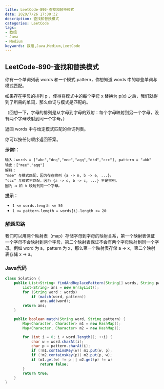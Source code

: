 ```yaml
---
title: LeetCode-890-查找和替换模式
date: 2020/7/26 17:00:32
description: 查找和替换模式
categories: LeetCode
tags: 
- 数组
- Java
- Medium
keywords: 数组,Java,Medium,LeetCode
---
```


## LeetCode-890-查找和替换模式

你有一个单词列表 words 和一个模式  pattern，你想知道 words 中的哪些单词与模式匹配。

如果存在字母的排列 p ，使得将模式中的每个字母 x 替换为 p(x) 之后，我们就得到了所需的单词，那么单词与模式是匹配的。

（回想一下，字母的排列是从字母到字母的双射：每个字母映射到另一个字母，没有两个字母映射到同一个字母。）

返回 words 中与给定模式匹配的单词列表。

你可以按任何顺序返回答案。

<!--more-->

**示例1：**

```
输入：words = ["abc","deq","mee","aqq","dkd","ccc"], pattern = "abb"
输出：["mee","aqq"]
解释：
"mee" 与模式匹配，因为存在排列 {a -> m, b -> e, ...}。
"ccc" 与模式不匹配，因为 {a -> c, b -> c, ...} 不是排列。
因为 a 和 b 映射到同一个字母。
```

**提示：**

- `1 <= words.length <= 50`
- `1 <= pattern.length = words[i].length <= 20`

### 解题思路

我们可以用两个映射表（map）存储字母到字母的映射关系，第一个映射表保证一个字母不会映射到两个字母，第二个映射表保证不会有两个字母映射到同一个字母。例如 word 为 a，pattern 为 x，那么第一个映射表存储 a -> x，第二个映射表存储 x -> a。

### Java代码

```java
class Solution {
    public List<String> findAndReplacePattern(String[] words, String pattern) {
        List<String> ans = new ArrayList();
        for (String word : words)
            if (match(word, pattern))
                ans.add(word);
        return ans;
    }

    public boolean match(String word, String pattern) {
        Map<Character, Character> m1 = new HashMap();
        Map<Character, Character> m2 = new HashMap();

        for (int i = 0; i < word.length(); ++i) {
            char w = word.charAt(i);
            char p = pattern.charAt(i);
            if (!m1.containsKey(w)) m1.put(w, p);
            if (!m2.containsKey(p)) m2.put(p, w);
            if (m1.get(w) != p || m2.get(p) != w)
                return false;
        }
        return true;
    }
}
```

